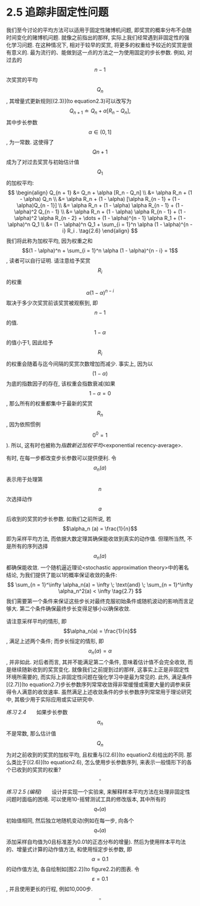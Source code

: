 # 2.5 追踪非固定性问题

我们至今讨论的平均方法可以适用于固定性赌博机问题, 即奖赏的概率分布不会随时间变化的赌博机问题. 就像之前指出的那样, 实际上我们经常遇到非固定性的强化学习问题. 在这种情况下, 相对于较早的奖赏, 将更多的权重给予较近的奖赏是很有意义的. 最为流行的、能做到这一点的方法之一为使用固定的步长参数. 例如, 对过去的$$n - 1$$次奖赏的平均$$Q_n$$, 其增量式更新规则[(2.3)](to equation2.3)可以改写为
$$
Q_{n + 1} \doteq Q_n + \alpha [R_n - Q_n],
\tag{2.5}
$$
其中步长参数$$\alpha \in (0, 1]$$, 为一常数. 这使得了$$Q{n + 1}$$成为了对过去奖赏与初始估计值$$Q_1$$的加权平均:
$$
\begin{align}
Q_{n + 1} &= Q_n + \alpha [R_n - Q_n] \\
&= \alpha R_n + (1 - \alpha) Q_n \\
&=  \alpha R_n + (1 - \alpha) [\alpha R_{n - 1} + (1 - \alpha)Q_{n - 1}] \\
&=  \alpha R_n + (1 - \alpha) \alpha R_{n - 1} + (1 - \alpha)^2 Q_{n - 1} \\
&=  \alpha R_n + (1 - \alpha) \alpha R_{n - 1} + (1 - \alpha)^2 \alpha R_{n - 2} + \dots + (1 - \alpha)^{n - 1} \alpha R_1 + (1 - \alpha)^n Q_1 \\
&= (1 - \alpha)^n Q_1 + \sum_{i = 1}^n \alpha (1 - \alpha)^{n - i} R_i .
\tag{2.6}
\end{align}
$$
我们将此称为加权平均, 因为权重之和$$(1 - \alpha)^n + \sum_{i = 1}^n \alpha (1 - \alpha)^{n - i} = 1$$, 读者可以自行证明. 请注意给予奖赏$$R_i$$的权重$$\alpha (1 - \alpha)^{n - i}$$取决于多少次奖赏前该奖赏被观察到, 即$$n - 1$$的值. $$1 - \alpha$$的值小于1, 因此给予$$R_i$$的权重会随着与迄今间隔的奖赏次数增加而减少. 事实上, 因为以$$(1 - \alpha)$$为底的指数因子的存在, 该权重会指数衰减(如果$$1 - \alpha = 0$$, 那么所有的权重都集中于最新的奖赏$$R_n$$, 因为依照惯例$$0^0 = 1$$). 所以, 这有时也被称为*指数新近加权平均*&lt;exponential recency-average&gt;.

有时, 在每一步都改变步长参数可以提供便利. 令$$\alpha_n (a)$$表示用于处理第$$n$$次选择动作$$a$$后收到的奖赏的步长参数. 如我们之前所说, 若$$\alpha_n (a) = \frac{1}{n}$$即为采样平均方法, 而依据大数定理其确保能收敛到真实的动作值. 但理所当然, 不是所有的序列选择$${\alpha_n(a)}$$都确保能收敛. 一个随机逼近理论&lt;stochastic approximation theory&gt;中的著名结论, 为我们提供了能以1的概率保证收敛的条件:
$$
\sum_{n = 1}^\infty \alpha_n(a) = \infty  \; \text{and} \; \sum_{n = 1}^\infty \alpha_n^2(a) < \infty
\tag{2.7}
$$
我们需要第一个条件来保证这些步长对最终克服初始条件或随机波动的影响而言足够大. 第二个条件确保最终步长变得足够小以确保收敛. 

请注意采样平均的情形, 即$$\alpha_n(a) = \frac{1}{n}$$, 满足上述两个条件; 而步长恒定的情形, 即$$\alpha_n(a) = \alpha$$, 并非如此. 对后者而言, 其并不能满足第二个条件, 意味着估计值不会完全收敛, 而是继续随新收到的奖赏变化. 就像我们之前提到过的那样, 这事实上正是非固定性环境所需要的, 而实际上非固定性问题在强化学习中是最为常见的. 此外, 满足条件[(2.7)](to equation2.7)步长参数序列常常收敛得非常缓慢或需要大量的调参来获得令人满意的收敛速率. 虽然满足上述收敛条件的步长参数序列常常用于理论研究中, 其极少用于实际应用或实证研究中.

*练习 2.4*&nbsp; &nbsp; &nbsp; &nbsp;如果步长参数$$\alpha_n$$不是常数, 那么估计值$$Q_n$$为对之前收到的奖赏的加权平均, 且权重与[(2.6)](to equation2.6)给出的不同. 那么类比于[(2.6)](to equation2.6), 怎么使用步长参数序列, 来表示一般情形下的各个已收到的奖赏的权重?<span class="float_right">$$\square$$</span>

*练习 2.5 (编程)*&nbsp; &nbsp; &nbsp; &nbsp;设计并实现一个实验来, 来解释样本平均方法在处理非固定性问题时面临的困境. 可以使用10-摇臂测试工具的修改版本, 其中所有的$$q_*(a)$$初始值相同, 然后独立地随机变动(例如在每一步, 向各个$$q_*(a)$$添加采样自均值为0且标准差为0.01的正态分布的增量). 然后为使用样本平均法的、增量式计算的动作值方法, 和使用恒定步长参数, 即$$\alpha = 0.1$$的动作值方法, 各自绘制如[图2.2](to figure2.2)的图表. 令$$\varepsilon = 0.1$$, 并且使用更长的行程, 例如10,000步.<span class="float_right">$$\square$$</span>